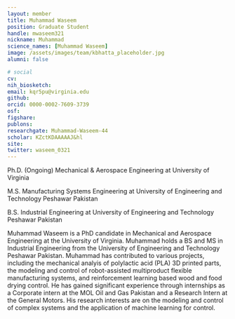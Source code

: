 ```yaml
---
layout: member
title: Muhammad Waseem
position: Graduate Student
handle: mwaseem321
nickname: Muhammad
science_names: [Muhammad Waseem]
image: /assets/images/team/kbhatta_placeholder.jpg
alumni: false

# social
cv: 
nih_biosketch:
email: kqr5pu@virginia.edu
github: 
orcid: 0000-0002-7609-3739
osf: 
figshare: 
publons:
researchgate: Muhammad-Waseem-44
scholar: KZctKDAAAAAJ&hl
site: 
twitter: waseem_0321
---
```


Ph.D. (Ongoing) Mechanical & Aerospace Engineering at University of Virginia

M.S. Manufacturing Systems Engineering at University of Engineering and Technology Peshawar Pakistan

B.S. Industrial Engineering at University of Engineering and Technology Peshawar Pakistan

Muhammad Waseem is a PhD candidate in Mechanical and Aerospace Engineering at the University of Virginia. Muhammad  holds a BS and MS in Industrial Engineering from the University of Engineering and Technology Peshawar Pakistan. Muhammad has contributed to various projects, including the mechanical analyis of polylactic acid (PLA) 3D printed parts, the modeling and control of robot-assisted multiproduct flexible manufacturing systems, and reinforcement learning based wood and food drying control. He has gained significant experience through internships as a Corporate intern at the MOL Oil and Gas Pakistan and a Research Intern at the General Motors. His research interests are on the modeling and control of complex systems and the application of machine learning for control.

